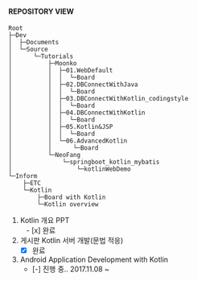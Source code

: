#### REPOSITORY VIEW
```
Root
├─Dev
│  ├─Documents
│  └─Source
│      └─Tutorials
│          ├─Moonko
│          │  ├─01.WebDefault
│          │  │  └─Board
│          │  ├─02.DBConnectWithJava
│          │  │  └─Board
│          │  ├─03.DBConnectWithKotlin_codingstyle
│          │  │  └─Board
│          │  ├─04.DBConnectWithKotlin
│          │  │  └─Board
│          │  ├─05.Kotlin&JSP
│          │  │  └─Board
│          │  └─06.AdvancedKotlin
│          │      └─Board
│          └─NeoFang
│              └─springboot_kotlin_mybatis
│                  └─kotlinWebDemo
└─Inform
    ├─ETC
    └─Kotlin
        ├─Board with Kotlin
        └─Kotlin overview
```

1. Kotlin 개요 PPT <br />
    - [x] 완료
2. 게시판 Kotlin 서버 개발(문법 적응) <br />
    - [x] 완료
3. Android Application Development with Kotlin <br />
    - [-] 진행 중.. 2017.11.08 ~  
